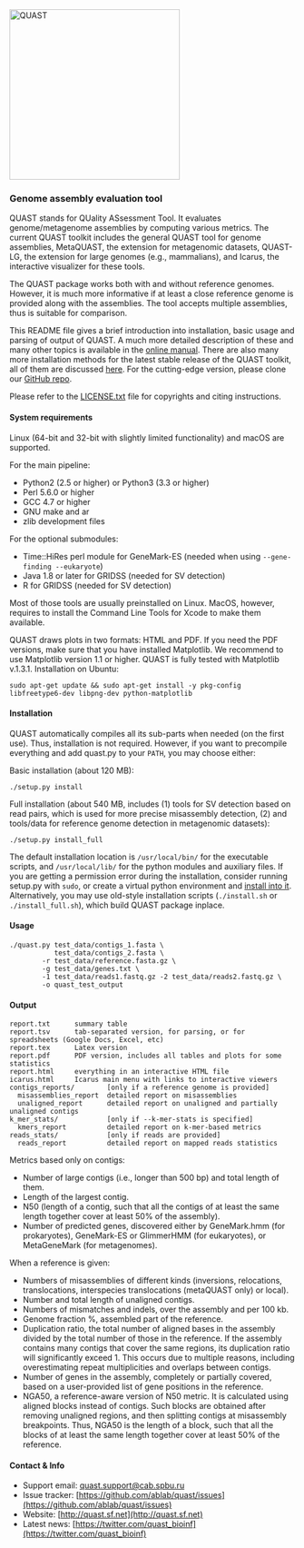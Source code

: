 <img src="quast_libs/html_saver/static/img/quast_logo_black.png" width="300" title="QUAST">

### Genome assembly evaluation tool

QUAST stands for QUality ASsessment Tool. It evaluates genome/metagenome assemblies by computing various metrics.
The current QUAST toolkit includes the general QUAST tool for genome assemblies, 
MetaQUAST, the extension for metagenomic datasets, 
QUAST-LG, the extension for large genomes (e.g., mammalians), and Icarus, the interactive visualizer for these tools.

The QUAST package works both with and without reference genomes. 
However, it is much more informative if at least a close reference genome is provided along with the assemblies.
The tool accepts multiple assemblies, thus is suitable for comparison.

This README file gives a brief introduction into installation, basic usage and parsing of output of QUAST. 
A much more detailed description of these and many other topics is available in the
[online manual](http://quast.sf.net/manual.html). 
There are also many more installation methods for the latest stable release of the QUAST toolkit, 
all of them are discussed [here](http://quast.sf.net/install.html). For the cutting-edge version, 
please clone our [GitHub repo](https://github.com/ablab/quast).

Please refer to the [LICENSE.txt](http://quast.sf.net/docs/LICENSE.txt) file for copyrights and citing instructions.

#### System requirements

Linux (64-bit and 32-bit with slightly limited functionality) and macOS are supported.

For the main pipeline:
- Python2 (2.5 or higher) or Python3 (3.3 or higher)
- Perl 5.6.0 or higher
- GCC 4.7 or higher
- GNU make and ar
- zlib development files

For the optional submodules:
- Time::HiRes perl module for GeneMark-ES (needed when using `--gene-finding --eukaryote`)
- Java 1.8 or later for GRIDSS (needed for SV detection)
- R for GRIDSS (needed for SV detection)

Most of those tools are usually preinstalled on Linux. MacOS, however, requires to install
the Command Line Tools for Xcode to make them available. 

QUAST draws plots in two formats: HTML and PDF. If you need the PDF versions, make sure that you have installed 
Matplotlib. We recommend to use Matplotlib version 1.1 or higher. QUAST is fully tested with Matplotlib v.1.3.1.
Installation on Ubuntu:

    sudo apt-get update && sudo apt-get install -y pkg-config libfreetype6-dev libpng-dev python-matplotlib

#### Installation

QUAST automatically compiles all its sub-parts when needed (on the first use). 
Thus, installation is not required. However, if you want to precompile everything and add quast.py to your `PATH`, you may choose either:

Basic installation (about 120 MB):

    ./setup.py install

Full installation (about 540 MB, includes (1) tools for SV detection based on read pairs, which is used for more precise misassembly detection, 
(2) and tools/data for reference genome detection in metagenomic datasets):

    ./setup.py install_full

The default installation location is `/usr/local/bin/` for the executable scripts, and `/usr/local/lib/` for 
the python modules and auxiliary files. If you are getting a permission error during the installation, consider running setup.py with
`sudo`, or create a virtual python environment and [install into it](http://docs.python-guide.org/en/latest/dev/virtualenvs/). 
Alternatively, you may use old-style installation scripts (`./install.sh` or `./install_full.sh`), which build QUAST package inplace.

#### Usage

    ./quast.py test_data/contigs_1.fasta \
               test_data/contigs_2.fasta \
            -r test_data/reference.fasta.gz \
            -g test_data/genes.txt \
            -1 test_data/reads1.fastq.gz -2 test_data/reads2.fastq.gz \
            -o quast_test_output

#### Output

    report.txt      summary table
    report.tsv      tab-separated version, for parsing, or for spreadsheets (Google Docs, Excel, etc)  
    report.tex      Latex version
    report.pdf      PDF version, includes all tables and plots for some statistics
    report.html     everything in an interactive HTML file
    icarus.html     Icarus main menu with links to interactive viewers
    contigs_reports/        [only if a reference genome is provided]
      misassemblies_report  detailed report on misassemblies
      unaligned_report      detailed report on unaligned and partially unaligned contigs
    k_mer_stats/            [only if --k-mer-stats is specified]
      kmers_report          detailed report on k-mer-based metrics
    reads_stats/            [only if reads are provided]
      reads_report          detailed report on mapped reads statistics

Metrics based only on contigs:

* Number of large contigs (i.e., longer than 500 bp) and total length of them.  
* Length of the largest contig.  
* N50 (length of a contig, such that all the contigs of at least the same length together cover at least 50% of the assembly).
* Number of predicted genes, discovered either by GeneMark.hmm (for prokaryotes), GeneMark-ES or GlimmerHMM (for eukaryotes), 
or MetaGeneMark (for metagenomes).

When a reference is given:

* Numbers of misassemblies of different kinds (inversions, relocations, translocations, interspecies translocations (metaQUAST only) or local).
* Number and total length of unaligned contigs.  
* Numbers of mismatches and indels, over the assembly and per 100 kb.  
* Genome fraction %, assembled part of the reference.  
* Duplication ratio, the total number of aligned bases in the assembly divided by the total number of those in the reference. 
If the assembly contains many contigs that cover the same regions, its duplication ratio will significantly exceed 1. 
This occurs due to multiple reasons, including overestimating repeat multiplicities and overlaps between contigs.  
* Number of genes in the assembly, completely or partially covered, based on a user-provided list of gene positions in the reference.  
* NGA50, a reference-aware version of N50 metric. It is calculated using aligned blocks instead of contigs. 
Such blocks are obtained after removing unaligned regions, and then splitting contigs at misassembly breakpoints. 
Thus, NGA50 is the length of a block, such that all the blocks of at least the same length together cover at least 50% of the reference.  


#### Contact & Info 

* Support email: [quast.support@cab.spbu.ru](quast.support@cab.spbu.ru)
* Issue tracker: [https://github.com/ablab/quast/issues](https://github.com/ablab/quast/issues)
* Website: [http://quast.sf.net](http://quast.sf.net)
* Latest news: [https://twitter.com/quast_bioinf](https://twitter.com/quast_bioinf)
    
